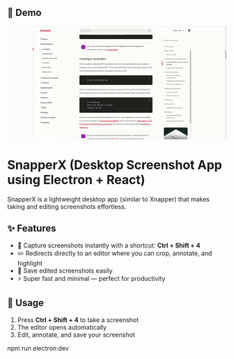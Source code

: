 ## 🎥 Demo
![Demo](assets/demo.gif)

# SnapperX (Desktop Screenshot App using Electron + React) 

SnapperX is a lightweight desktop app (similar to Xnapper) that makes taking and editing screenshots effortless.

## ✨ Features
- 📸 Capture screenshots instantly with a shortcut: **Ctrl + Shift + 4**
- ✏️ Redirects directly to an editor where you can crop, annotate, and highlight
- 💾 Save edited screenshots easily
- ⚡ Super fast and minimal — perfect for productivity


## 🚀 Usage
1. Press **Ctrl + Shift + 4** to take a screenshot  
2. The editor opens automatically  
3. Edit, annotate, and save your screenshot  

npm run electron:dev